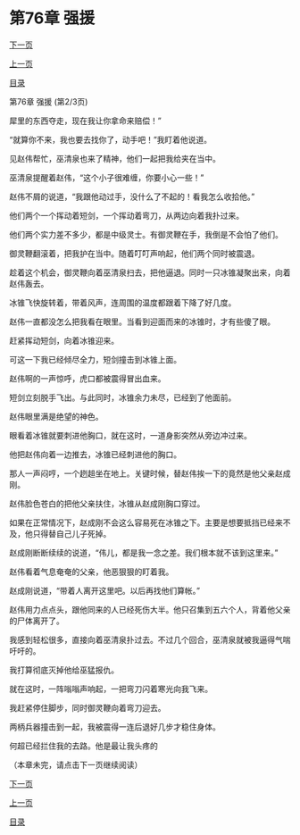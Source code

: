 <h1>第76章   强援</h1>
            <div><p><a href="./0227_%E7%AC%AC76%E7%AB%A0_%E5%BC%BA%E6%8F%B4.md">下一页</a></p><p><a href="./0225_%E7%AC%AC76%E7%AB%A0_%E5%BC%BA%E6%8F%B4.md">上一页</a></p><p><a href="../">目录</a></p></div>
            <div><p>第76章   强援 (第2/3页)</p><p>犀里的东西夺走，现在我让你拿命来赔偿！”</p><p>“就算你不来，我也要去找你了，动手吧！”我盯着他说道。</p><p>见赵伟帮忙，巫清泉也来了精神，他们一起把我给夹在当中。</p><p>巫清泉提醒着赵伟，“这个小子很难缠，你要小心一些！”</p><p>赵伟不屑的说道，“我跟他动过手，没什么了不起的！看我怎么收拾他。”</p><p>他们两个一个挥动着短剑，一个挥动着弯刀，从两边向着我扑过来。</p><p>他们两个实力差不多少，都是中级灵士。有御灵鞭在手，我倒是不会怕了他们。</p><p>御灵鞭翻滚着，把我护在当中。随着叮叮声响起，他们两个同时被震退。</p><p>趁着这个机会，御灵鞭向着巫清泉扫去，把他逼退。同时一只冰锥凝聚出来，向着赵伟轰去。</p><p>冰锥飞快旋转着，带着风声，连周围的温度都跟着下降了好几度。</p><p>赵伟一直都没怎么把我看在眼里。当看到迎面而来的冰锥时，才有些傻了眼。</p><p>赶紧挥动短剑，向着冰锥迎来。</p><p>可这一下我已经倾尽全力，短剑撞击到冰锥上面。</p><p>赵伟啊的一声惊呼，虎口都被震得冒出血来。</p><p>短剑立刻脱手飞出。与此同时，冰锥余力未尽，已经到了他面前。</p><p>赵伟眼里满是绝望的神色。</p><p>眼看着冰锥就要刺进他胸口，就在这时，一道身影突然从旁边冲过来。</p><p>他把赵伟向着一边推去，冰锥已经刺进他的胸口。</p><p>那人一声闷哼，一个趔趄坐在地上。关键时候，替赵伟挨一下的竟然是他父亲赵成刚。</p><p>赵伟脸色苍白的把他父亲扶住，冰锥从赵成刚胸口穿过。</p><p>如果在正常情况下，赵成刚不会这么容易死在冰锥之下。主要是想要抵挡已经来不及，他只得替自己儿子死掉。</p><p>赵成刚断断续续的说道，“伟儿，都是我一念之差。我们根本就不该到这里来。”</p><p>赵伟看着气息奄奄的父亲，他恶狠狠的盯着我。</p><p>赵成刚说道，“带着人离开这里吧。以后再找他们算帐。”</p><p>赵伟用力点点头，跟他同来的人已经死伤大半。他只召集到五六个人，背着他父亲的尸体离开了。</p><p>我感到轻松很多，直接向着巫清泉扑过去。不过几个回合，巫清泉就被我逼得气喘吁吁的。</p><p>我打算彻底灭掉他给巫猛报仇。</p><p>就在这时，一阵嗡嗡声响起，一把弯刀闪着寒光向我飞来。</p><p>我赶紧停住脚步，同时御灵鞭向着弯刀迎去。</p><p>两柄兵器撞击到一起，我被震得一连后退好几步才稳住身体。</p><p>何超已经拦住我的去路。他是最让我头疼的</p><p>（本章未完，请点击下一页继续阅读）</p></div>
            <div><p><a href="./0227_%E7%AC%AC76%E7%AB%A0_%E5%BC%BA%E6%8F%B4.md">下一页</a></p><p><a href="./0225_%E7%AC%AC76%E7%AB%A0_%E5%BC%BA%E6%8F%B4.md">上一页</a></p><p><a href="../">目录</a></p></div>